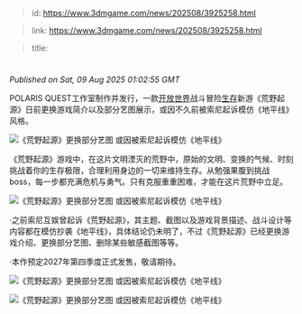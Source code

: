 > id: https://www.3dmgame.com/news/202508/3925258.html

> link: https://www.3dmgame.com/news/202508/3925258.html

> title: 

# 
_Published on Sat, 09 Aug 2025 01:02:55 GMT_

POLARIS QUEST工作室制作并发行，一款[开放世界](https://www.3dmgame.com/tag/kaifangshijie_1/)战斗冒险[生存](https://www.3dmgame.com/tag/shengcun_1/)新游《荒野起源》日前更换游戏简介以及部分艺图展示，或因不久前被索尼起诉模仿《地平线》风格。

![《荒野起源》更换部分艺图 或因被索尼起诉模仿《地平线》](https://img.3dmgame.com/uploads/images/news/20250809/1754701305_800829.jpg)

《荒野起源》游戏中，在这片文明湮灭的荒野中，原始的文明、变换的气候、时刻挑战着你的生存极限，合理利用身边的一切来维持生存。从勉强果腹到挑战boss，每一步都充满危机与勇气。只有克服重重困难，才能在这片荒野中立足。

![《荒野起源》更换部分艺图 或因被索尼起诉模仿《地平线》](https://img.3dmgame.com/uploads/images/news/20250809/1754701316_233361.png)

·之前索尼互娱曾起诉《荒野起源》，其主题、截图以及游戏背景描述、战斗设计等内容都在模仿抄袭《地平线》，具体结论仍未明了，不过《荒野起源》已经更换游戏介绍、更换部分艺图、删除某些敏感截图等等。

·本作预定2027年第四季度正式发售，敬请期待。

![《荒野起源》更换部分艺图 或因被索尼起诉模仿《地平线》](https://img.3dmgame.com/uploads/images/news/20250809/1754701330_961952.jpg)

![《荒野起源》更换部分艺图 或因被索尼起诉模仿《地平线》](https://img.3dmgame.com/uploads/images/news/20250809/1754701330_215485.jpg)
